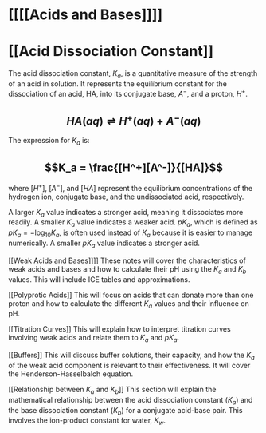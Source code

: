# [[[[Acids and Bases]]]]
# [[Acid Dissociation Constant]]

The acid dissociation constant, $K_a$, is a quantitative measure of the strength of an acid in solution.  It represents the equilibrium constant for the dissociation of an acid, HA, into its conjugate base, $A^-$, and a proton, $H^+$.

## $$HA(aq) \rightleftharpoons H^+(aq) + A^-(aq)$$

The expression for $K_a$ is:

## $$K_a = \frac{[H^+][A^-]}{[HA]}$$

where $[H^+]$, $[A^-]$, and $[HA]$ represent the equilibrium concentrations of the hydrogen ion, conjugate base, and the undissociated acid, respectively.

A larger $K_a$ value indicates a stronger acid, meaning it dissociates more readily.  A smaller $K_a$ value indicates a weaker acid.  $pK_a$, which is defined as $pK_a = -\log_{10} K_a$, is often used instead of $K_a$ because it is easier to manage numerically.  A smaller $pK_a$ value indicates a stronger acid.

[[Weak Acids and Bases]]]]  These notes will cover the characteristics of weak acids and bases and how to calculate their pH using the $K_a$ and $K_b$ values.  This will include ICE tables and approximations.

[[Polyprotic Acids]]  This will focus on acids that can donate more than one proton and how to calculate the different $K_a$ values and their influence on pH.

[[Titration Curves]]  This will explain how to interpret titration curves involving weak acids and relate them to $K_a$ and $pK_a$.

[[Buffers]]  This will discuss buffer solutions, their capacity, and how the $K_a$ of the weak acid component is relevant to their effectiveness.  It will cover the Henderson-Hasselbalch equation.

[[Relationship between $K_a$ and $K_b$]] This section will explain the mathematical relationship between the acid dissociation constant ($K_a$) and the base dissociation constant ($K_b$) for a conjugate acid-base pair.  This involves the ion-product constant for water, $K_w$.
